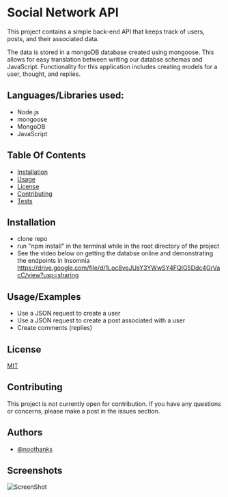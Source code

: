 
# Social Network API


This project contains a simple back-end API that keeps track of users, posts, and their associated data. 

The data is stored in a mongoDB database created using mongoose. This allows for easy translation between writing our databse schemas and JavaScript.
Functionality for this application includes creating models for a user, thought, and replies.

Languages/Libraries used:
-
* Node.js
* mongoose
* MongoDB
* JavaScript


## Table Of Contents
* [Installation](#Installation)
* [Usage](#Usage)
* [License](#License)
* [Contributing](#Contributing)
* [Tests](#tests)
## Installation

* clone repo
* run "npm install" in the terminal while in the root directory of the project
* See the video below on getting the databse online and demonstrating the endpoints in Insomnia
https://drive.google.com/file/d/1Loc8veJUsY3YWwSY4FQIG5Ddc4GrVacC/view?usp=sharing
    
## Usage/Examples

* Use a JSON request to create a user
* Use a JSON request to create a post associated with a user
* Create comments (replies)

## License

[MIT](https://choosealicense.com/licenses/mit/)


## Contributing

This project is not currently open for contribution. If you have any questions or concerns, please make a post in the issues section.


## Authors

- [@noothanks](https://www.github.com/noothanks)


## Screenshots

![ScreenShot](./assets/screenshot.png)